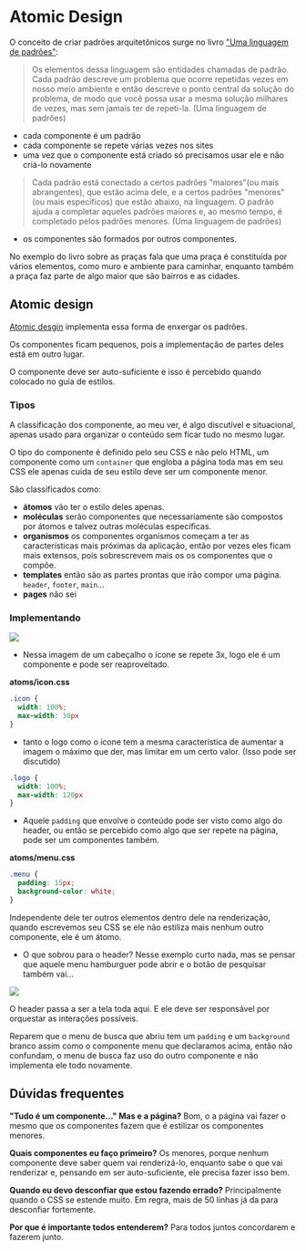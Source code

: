 # Atomic Design

O conceito de criar padrões arquitetônicos surge no livro ["Uma linguagem de padrões"](https://statics-submarino.b2w.io/sherlock/books/firstChapter/112900425.pdf):

> Os elementos dessa linguagem são entidades chamadas de padrão. Cada padrão descreve um problema que ocorre repetidas vezes em nosso meio ambiente e então descreve o ponto central da solução do problema, de modo que você possa usar a mesma solução milhares de vezes, mas sem jamais ter de repeti-la. (Uma linguagem de padrões)

- cada componente é um padrão
- cada componente se repete várias vezes nos sites
- uma vez que o componente está criado só precisamos usar ele e não criá-lo novamente

> Cada padrão está conectado a certos padrões "maiores"(ou mais abrangentes), que estão acima dele, e a certos padrões "menores"(ou mais específicos) que estão abaixo, na linguagem. O padrão ajuda a completar aqueles padrões maiores e, ao mesmo tempo, é completado pelos padrões menores. (Uma linguagem de padrões)

- os componentes são formados por outros componentes.

No exemplo do livro sobre as praças fala que uma praça é constituída por vários elementos, como muro e ambiente para caminhar, enquanto também a praça faz parte de algo maior que são bairros e as cidades.

## Atomic design

[Atomic desgin](https://bradfrost.com/blog/post/atomic-web-design/) implementa essa forma de enxergar os padrões.

Os componentes ficam pequenos, pois a implementação de partes deles está em outro lugar.

O componente deve ser auto-suficiente e isso é percebido quando colocado no guia de estilos.

### Tipos

A classificação dos componente, ao meu ver, é algo discutível e situacional, apenas usado para organizar o conteúdo sem ficar tudo no mesmo lugar.

O tipo do componente é definido pelo seu CSS e não pelo HTML, um componente como um `container` que engloba a página toda mas em seu CSS ele apenas cuida de seu estilo deve ser um componente menor.

São classificados como:

- **átomos** vão ter o estilo deles apenas.
- **moléculas** serão componentes que necessariamente são compostos por átomos e talvez outras moléculas específicas.
- **organismos** os componentes organismos começam a ter as características mais próximas da aplicação, então por vezes eles ficam mais extensos, pois sobrescrevem mais os os componentes que o compõe.
- **templates** então são as partes prontas que irão compor uma página. `header`, `footer`, `main`...
- **pages** não sei

### Implementando

<kbd>
  <img src=https://user-images.githubusercontent.com/27368585/75980958-42774300-5ec2-11ea-9d9f-53ce34ea2992.png />
</kbd>

- Nessa imagem de um cabeçalho o ícone se repete 3x, logo ele é um componente e pode ser reaproveitado.

**atoms/icon.css**
```css
.icon {
  width: 100%;
  max-width: 30px
}
```

- tanto o logo como o ícone tem a mesma característica de aumentar a imagem o máximo que der, mas limitar em um certo valor. (Isso pode ser discutido)

```css
.logo {
  width: 100%;
  max-width: 120px
}
```

- Aquele `padding` que envolve o conteúdo pode ser visto como algo do header, ou então se percebido como algo que ser repete na página, pode ser um componentes também.

**atoms/menu.css**
```css
.menu {
  padding: 15px;
  background-color: white;
}
```

Independente dele ter outros elementos dentro dele na renderização, quando escrevemos seu CSS se ele não estiliza mais nenhum outro componente, ele é um átomo.

- O que sobrou para o header? Nesse exemplo curto nada, mas se pensar que aquele menu hamburguer pode abrir e o botão de pesquisar também vai...

<kbd>
  <img src=https://user-images.githubusercontent.com/27368585/75984046-79505780-5ec8-11ea-9e32-48d87e094db0.png />
</kbd>

O header passa a ser a tela toda aqui. E ele deve ser responsável por orquestar as interações possíveis.

Reparem que o menu de busca que abriu tem um `padding` e um `background` branco assim como o componente menu que declaramos acima, então não confundam, o menu de busca faz uso do outro componente e não implementa ele todo novamente.

## Dúvidas frequentes

**"Tudo é um componente..." Mas e a página?** Bom, o a página vai fazer o mesmo que os componentes fazem que é estilizar os componentes menores.

**Quais componentes eu faço primeiro?** Os menores, porque nenhum componente deve saber quem vai renderizá-lo, enquanto sabe o que vai renderizar e, pensando em ser auto-suficiente, ele precisa fazer isso bem.

**Quando eu devo desconfiar que estou fazendo errado?** Principalmente quando o CSS se estende muito. Em regra, mais de 50 linhas já da para desconfiar fortemente.

**Por que é importante todos entenderem?** Para todos juntos concordarem e fazerem junto.

